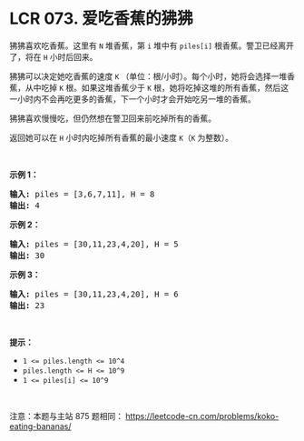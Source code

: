 # LCR 073. 爱吃香蕉的狒狒 

<p>狒狒喜欢吃香蕉。这里有&nbsp;<code>N</code>&nbsp;堆香蕉，第 <code>i</code> 堆中有&nbsp;<code>piles[i]</code>&nbsp;根香蕉。警卫已经离开了，将在&nbsp;<code>H</code>&nbsp;小时后回来。</p>

<p>狒狒可以决定她吃香蕉的速度&nbsp;<code>K</code>&nbsp;（单位：根/小时）。每个小时，她将会选择一堆香蕉，从中吃掉 <code>K</code> 根。如果这堆香蕉少于 <code>K</code> 根，她将吃掉这堆的所有香蕉，然后这一小时内不会再吃更多的香蕉，下一个小时才会开始吃另一堆的香蕉。&nbsp;&nbsp;</p>

<p>狒狒喜欢慢慢吃，但仍然想在警卫回来前吃掉所有的香蕉。</p>

<p>返回她可以在 <code>H</code> 小时内吃掉所有香蕉的最小速度 <code>K</code>（<code>K</code> 为整数）。</p>

<p>&nbsp;</p>

<ul>
</ul>

<p><strong>示例 1：</strong></p>

<pre>
<strong>输入: </strong>piles = [3,6,7,11], H = 8
<strong>输出: </strong>4
</pre>

<p><strong>示例&nbsp;2：</strong></p>

<pre>
<strong>输入: </strong>piles = [30,11,23,4,20], H = 5
<strong>输出: </strong>30
</pre>

<p><strong>示例&nbsp;3：</strong></p>

<pre>
<strong>输入: </strong>piles = [30,11,23,4,20], H = 6
<strong>输出: </strong>23
</pre>

<p>&nbsp;</p>

<p><strong>提示：</strong></p>

<ul>
	<li><code>1 &lt;= piles.length &lt;= 10^4</code></li>
	<li><code>piles.length &lt;= H &lt;= 10^9</code></li>
	<li><code>1 &lt;= piles[i] &lt;= 10^9</code></li>
</ul>

<p>&nbsp;</p>

<p><meta charset="UTF-8" />注意：本题与主站 875&nbsp;题相同：&nbsp;<a href="https://leetcode-cn.com/problems/koko-eating-bananas/">https://leetcode-cn.com/problems/koko-eating-bananas/</a></p>
